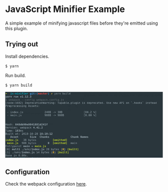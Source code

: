 # JavaScript Minifier Example

A simple example of minifying javascript files before they're emitted using this plugin.

## Trying out

Install dependencies.

```
$ yarn
```

Run build.

```
$ yarn build
```

![Building](misc/screenshot.png)

## Configuration

Check the webpack configuration [here](webpack.config.js).

